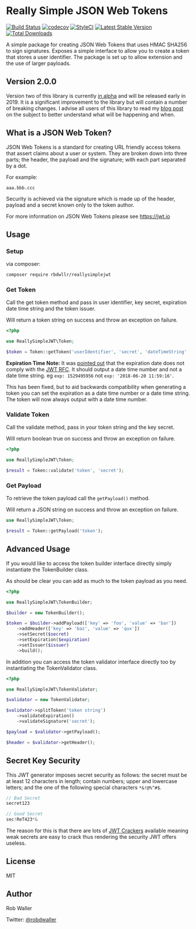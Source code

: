 # Really Simple JSON Web Tokens
[![Build Status](https://travis-ci.org/RobDWaller/ReallySimpleJWT.svg?branch=master)](https://travis-ci.org/RobDWaller/ReallySimpleJWT) [![codecov](https://codecov.io/gh/RobDWaller/ReallySimpleJWT/branch/master/graph/badge.svg)](https://codecov.io/gh/RobDWaller/ReallySimpleJWT) [![StyleCI](https://styleci.io/repos/82379868/shield?branch=master)](https://styleci.io/repos/82379868) [![Latest Stable Version](https://poser.pugx.org/rbdwllr/reallysimplejwt/v/stable)](https://packagist.org/packages/rbdwllr/reallysimplejwt) [![Total Downloads](https://poser.pugx.org/rbdwllr/reallysimplejwt/downloads)](https://packagist.org/packages/rbdwllr/reallysimplejwt)

A simple package for creating JSON Web Tokens that uses HMAC SHA256 to sign
signatures. Exposes a simple interface to allow you to create a token that stores a user identifier. The package is set up to allow extension and the use of larger payloads.

## Version 2.0.0

Version two of this library is currently [in alpha](https://github.com/RobDWaller/ReallySimpleJWT/releases/tag/2.0.0-alpha1) and will be released early in 2019. It is a significant improvement to the library but will contain a number of breaking changes. I advise all users of this library to read my [blog post](https://rbrt.wllr.info/2018/12/14/really-simple-jwt-version-two.html) on the subject to better understand what will be happening and when.  

## What is a JSON Web Token?

JSON Web Tokens is a standard for creating URL friendly access tokens that assert claims about a user or system. They are broken down into three parts; the header, the payload and the signature; with each part separated by a dot.

For example:

```
aaa.bbb.ccc
```

Security is achieved via the signature which is made up of the header, payload and a secret known only to the token author.

For more information on JSON Web Tokens please see https://jwt.io

## Usage

### Setup

via composer: 

```bash 
composer require rbdwllr/reallysimplejwt
``` 

### Get Token

Call the get token method and pass in user identifier, key secret, expiration
date time string and the token issuer.

Will return a token string on success and throw an exception on failure.

```php
<?php

use ReallySimpleJWT\Token;

$token = Token::getToken('userIdentifier', 'secret', 'dateTimeString' | 'dateTimeNumber', 'issuerIdentifier');
```

**Expiration Time Note:** It was [pointed out](https://github.com/RobDWaller/ReallySimpleJWT/issues/13) that the expiration date does not comply with the [JWT RFC](https://tools.ietf.org/html/rfc7519#section-4.1.4). It should output a date time number and not a date time string. eg `exp: 1529495956` not `exp: '2018-06-20 11:59:16'`.

This has been fixed, but to aid backwards compatibility when generating a token you can set the expiration as a date time number or a date time string. The token will now always output with a date time number.

### Validate Token

Call the validate method, pass in your token string and the key secret.

Will return boolean true on success and throw an exception on failure.

```php
<?php

use ReallySimpleJWT\Token;

$result = Token::validate('token', 'secret');
```

### Get Payload

To retrieve the token payload call the `getPayload()` method.

Will return a JSON string on success and throw an exception on failure.

```php
use ReallySimpleJWT\Token;

$result = Token::getPayload('token');
```

## Advanced Usage

If you would like to access the token builder interface directly simply instantiate the TokenBuilder class.

As should be clear you can add as much to the token payload as you need.

```php
<?php

use ReallySimpleJWT\TokenBuilder;

$builder = new TokenBuilder();

$token = $builder->addPayload(['key' => 'foo', 'value' => 'bar'])
    ->addHeader(['key' => 'baz', 'value' => 'qux'])
    ->setSecret($secret)
    ->setExpiration($expiration)
    ->setIssuer($issuer)
    ->build();
```

In addition you can access the token validator interface directly too by instantiating the TokenValidator class.

```php
<?php

use ReallySimpleJWT\TokenValidator;

$validator = new TokenValidator;

$validator->splitToken('token string')
    ->validateExpiration()
    ->validateSignature('secret');

$payload = $validator->getPayload();

$header = $validator->getHeader();
```

## Secret Key Security

This JWT generator imposes secret security as follows: the secret must be at least 12 characters in length; contain numbers; upper and lowercase letters; and the one of the following special characters `*&!@%^#$`.

```php
// Bad Secret
secret123

// Good Secret
sec!ReT423*&
```

The reason for this is that there are lots of [JWT Crackers](https://github.com/lmammino/jwt-cracker) available meaning weak secrets are easy to crack thus rendering the security JWT offers useless.

## License

MIT

## Author

Rob Waller

Twitter: [@robdwaller](https://twitter.com/RobDWaller)
